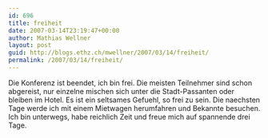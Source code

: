 ```yaml
---
id: 696
title: freiheit
date: 2007-03-14T23:19:47+00:00
author: Mathias Wellner
layout: post
guid: http://blogs.ethz.ch/mwellner/2007/03/14/freiheit/
permalink: /2007/03/14/freiheit/
---
```

Die Konferenz ist beendet, ich bin frei. Die meisten Teilnehmer sind schon abgereist, nur einzelne mischen sich unter die Stadt-Passanten oder bleiben im Hotel. Es ist ein seltsames Gefuehl, so frei zu sein. Die naechsten Tage werde ich mit einem Mietwagen herumfahren und Bekannte besuchen. Ich bin unterwegs, habe reichlich Zeit und freue mich auf spannende drei Tage.
